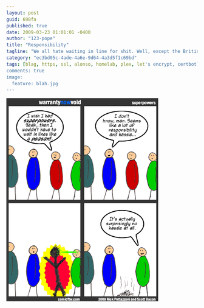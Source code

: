 ```yaml
---
layout: post
guid: 698fa
published: true
date: 2009-03-23 01:01:01 -0400
author: "123-pope"
title: "Responsibility"
tagline: "We all hate waiting in line for shit. Well, except the British. Queueing is kind of their thing. But for the rest of us, we today present a fantasy that we\'ve all had one day or another."
category: "ec3bd05c-4ade-4a6e-9d64-4a3d5f1c69bd"
tags: [blag, https, ssl, alonso, homelab, plex, let's encrypt, certbot]
comments: true
image:
  feature: blah.jpg
---
```


![](/assets/img/lol/comic73.png "Oh, shit I think I'm in the wrong line.")
